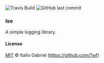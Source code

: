 ![Travis Build](https://img.shields.io/travis/com/7wf/ise) ![GitHub last commit](https://img.shields.io/github/last-commit/7wf/ise)

### Ise

A simple logging library.

#### License

[MIT](/LICENSE) &copy; Itallo Gabriel (https://github.com/7wf)
